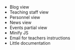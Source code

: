 - Blog view
- Teaching staff view
- Personnel view
- News view
- Events partial view
- Minify JS
- Email for teachers instructions
- Little documentation
